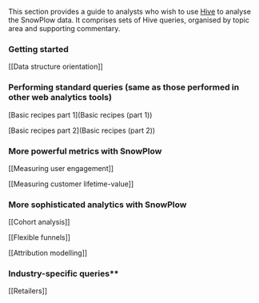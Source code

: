 This section provides a guide to analysts who wish to use [Hive][hive] to analyse the SnowPlow data. It comprises sets of Hive queries, organised by topic area and supporting commentary.

### Getting started

[[Data structure orientation]]

### Performing standard queries (same as those performed in other web analytics tools)

[Basic recipes part 1](Basic recipes (part 1))

[Basic recipes part 2](Basic recipes (part 2))

### More powerful metrics with SnowPlow

[[Measuring user engagement]]

[[Measuring customer lifetime-value]]

### More sophisticated analytics with SnowPlow

[[Cohort analysis]]

[[Flexible funnels]]

[[Attribution modelling]]

### Industry-specific queries**

[[Retailers]]

[hive]: http://hive.apache.org/